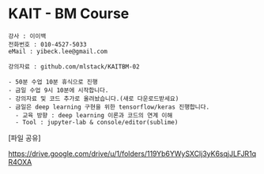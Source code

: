 # KAIT - BM Course

```
강사 : 이이백 
전화번호 : 010-4527-5033
eMail : yibeck.lee@gmail.com

강의자료 : github.com/mlstack/KAITBM-02

- 50분 수업 10분 휴식으로 진행
- 금일 수업 9시 10분에 시작합니다.
- 강의자료 및 코드 추가로 올려놨습니다.(새로 다운로드받세요)
- 금일은 deep learning 구현을 위한 tensorflow/keras 진행합니다.
  - 교육 방향 : deep learning 이론과 코드의 연계 이해
  - Tool : jupyter-lab & console/editor(sublime)
```



[파일 공유]

https://drive.google.com/drive/u/1/folders/119Yb6YWySXClj3yK6sqjJLFJR1qR4OXA
